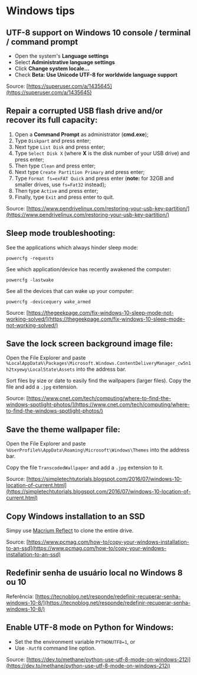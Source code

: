 # Windows tips

## UTF-8 support on Windows 10 console / terminal / command prompt

+ Open the system's **Language settings**
+ Select **Administrative language settings**
+ Click **Change system locale...**
+ Check **Beta: Use Unicode UTF-8 for worldwide language support**

Source: [https://superuser.com/a/1435645](https://superuser.com/a/1435645)

## Repair a corrupted USB flash drive and/or recover its full capacity:

1. Open a **Command Prompt** as administrator (**cmd.exe**);
1. Type `Diskpart` and press enter;
1. Next type `List Disk` and press enter;
1. Type `Select Disk X` (where **X** is the disk number of your USB drive) and press enter;
1. Then type `Clean` and press enter;
1. Next type `Create Partition Primary` and press enter;
1. Type `Format fs=exFAT Quick` and press enter (**note:** for 32GB and smaller drives, use `fs=Fat32` instead);
1. Then type `Active` and press enter;
1. Finally, type `Exit` and press enter to quit.

Source: [https://www.pendrivelinux.com/restoring-your-usb-key-partition/](https://www.pendrivelinux.com/restoring-your-usb-key-partition/)

## Sleep mode troubleshooting:

See the applications which always hinder sleep mode:
```
powercfg -requests
```

See which application/device has recently awakened the computer:
```
powercfg -lastwake
```

See all the devices that can wake up your computer:
```
powercfg -devicequery wake_armed
```

Source: [https://thegeekpage.com/fix-windows-10-sleep-mode-not-working-solved/](https://thegeekpage.com/fix-windows-10-sleep-mode-not-working-solved/)

## Save the lock screen background image file:

Open the File Explorer and paste `%LocalAppData%\Packages\Microsoft.Windows.ContentDeliveryManager_cw5n1h2txyewy\LocalState\Assets` into the address bar.

Sort files by size or date to easily find the wallpapers (larger files). Copy the file and add a `.jpg` extension.

Source: [https://www.cnet.com/tech/computing/where-to-find-the-windows-spotlight-photos/](https://www.cnet.com/tech/computing/where-to-find-the-windows-spotlight-photos/)

## Save the theme wallpaper file:

Open the File Explorer and paste `%UserProfile%\AppData\Roaming\Microsoft\Windows\Themes` into the address bar.

Copy the file `TranscodedWallpaper` and add a `.jpg` extension to it.

Source: [https://simpletechtutorials.blogspot.com/2016/07/windows-10-location-of-current.html](https://simpletechtutorials.blogspot.com/2016/07/windows-10-location-of-current.html)

## Copy Windows installation to an SSD

Simpy use [Macrium Reflect](https://www.macrium.com/reflectfree) to clone the entire drive.

Source: [https://www.pcmag.com/how-to/copy-your-windows-installation-to-an-ssd](https://www.pcmag.com/how-to/copy-your-windows-installation-to-an-ssd)

## Redefinir senha de usuário local no Windows 8 ou 10

Referência: [https://tecnoblog.net/responde/redefinir-recuperar-senha-windows-10-8/](https://tecnoblog.net/responde/redefinir-recuperar-senha-windows-10-8/)

## Enable UTF-8 mode on Python for Windows:

+ Set the the environment variable `PYTHONUTF8=1`, or
+ Use `-Xutf8` command line option.

Source: [https://dev.to/methane/python-use-utf-8-mode-on-windows-212i](https://dev.to/methane/python-use-utf-8-mode-on-windows-212i)
